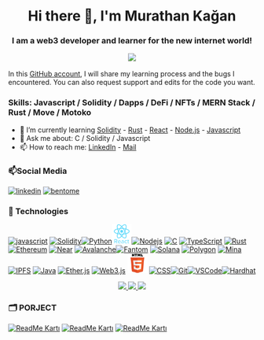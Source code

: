 <h1 align=center>Hi there 👋, I'm Murathan Kağan</h1>
<h3 align=center>I am a web3 developer and learner for the new internet world!</h3>      

<div align="center">
    <a href="blank">
        <img src="https://s3.eu-central-1.amazonaws.com/curaze-web-prod/photos/shares/WEB3-WEB2.0-WEB1.0.png"/>
    </a> 
</div>

In this [GitHub account](https://github.com/murathanje), I will share my learning process and the bugs I encountered. You can also request support and edits for the code you want.

### Skills: Javascript / Solidity / Dapps / DeFi / NFTs / MERN Stack / Rust / Move / Motoko

- 🌱 I’m currently learning [Solidity](https://docs.soliditylang.org/en/v0.8.17/) - [Rust](https://www.rust-lang.org/) - [React](https://reactjs.org/) - [Node.js](https://nodejs.org/) - [Javascript](https://www.javascript.com/)
- 💬 Ask me about: C / Solidity / Javascript
- 📫 How to reach me: [LinkedIn](https://www.linkedin.com/in/murathan-kagan/) -
[Mail](mailto:murathankagan13@gmail.com)


<h3>📫Social Media</h3>   

[<img src='https://upload.wikimedia.org/wikipedia/commons/thumb/8/81/LinkedIn_icon.svg/1200px-LinkedIn_icon.svg.png' alt='linkedin' height='40'>](https://www.linkedin.com/in/murathan-kagan/)  [<img src='https://global-uploads.webflow.com/6335b33630f88833a92915fc/63e501246a370e0d4462f2ed_herologo.png' alt='bentome' height='40'>](https://bento.me/murathanje) 
<h3>🔧 Technologies</h3>   

[<img src='https://upload.wikimedia.org/wikipedia/commons/thumb/9/99/Unofficial_JavaScript_logo_2.svg/1200px-Unofficial_JavaScript_logo_2.svg.png' alt='javascript' height='40'>](https://www.javascript.com/)  [<img src='https://cdn.icon-icons.com/icons2/2107/PNG/512/file_type_solidity_icon_130156.png' alt='Solidity' height='40'>](https://docs.soliditylang.org/en/v0.8.17/)[<img src='https://upload.wikimedia.org/wikipedia/commons/thumb/c/c3/Python-logo-notext.svg/800px-Python-logo-notext.svg.png' alt='Python' height='40'>](https://www.python.org/)[<img src='https://raw.githubusercontent.com/devicons/devicon/master/icons/react/react-original-wordmark.svg' alt='React' height='40'>](https://reactjs.org/)[<img src='https://i.hizliresim.com/78hwd10.png' alt='Nodejs' height='40'>](https://nodejs.org/en/)  [<img src='https://upload.wikimedia.org/wikipedia/commons/thumb/1/18/C_Programming_Language.svg/1200px-C_Programming_Language.svg.png' alt='C' height='40'>](https://www.w3schools.com/c/c_intro.php)   [<img src='https://upload.wikimedia.org/wikipedia/commons/thumb/4/4c/Typescript_logo_2020.svg/1200px-Typescript_logo_2020.svg.png' alt='TypeScript' height='40'>](https://www.typescriptlang.org/)  [<img src='https://play-lh.googleusercontent.com/0xp9vdMPW6svXwIem1-FFGeKn1AoYgBBZGo2ojo2rx5F6nDM4_yXE6P-Qimh3wRGfp8' alt='Rust' height='40'>](https://www.rust-lang.org/) [<img src='https://upload.wikimedia.org/wikipedia/commons/thumb/6/6f/Ethereum-icon-purple.svg/200px-Ethereum-icon-purple.svg.png' alt='Ethereum' height='40'>](https://ethereum.org/en/) [<img src='https://www.pngall.com/wp-content/uploads/10/NEAR-Protocol-Crypto-Logo.png' alt='Near' height='40'>](https://docs.near.org/) [<img src='https://assets-global.website-files.com/6059b554e81c705f9dd2dd32/60ec6a944b52e3e96e16af68_Avalanche_Square_Red_Circle.png' alt='Avalanche' height='40'>](https://www.avax.network/)[<img src='https://avatars.githubusercontent.com/u/39045722?s=280&v=4' alt='Fantom' height='40'>](https://fantom.foundation/) [<img src='https://avatars.githubusercontent.com/u/35608259?s=280&v=4' alt='Solana' height='40'>](https://solana.com/) [<img src='https://s3.coinmarketcap.com/static-gravity/image/b8db9a2ac5004c1685a39728cdf4e100.png' alt='Polygon' height='40'>](https://polygon.technology/) [<img src='https://cdn-images-1.medium.com/max/1200/1*ubOSZmkEWyTUhMdLMlB1nA.png' alt='Mina' height='40'>](https://minaprotocol.com/) [<img src='https://upload.wikimedia.org/wikipedia/commons/1/18/Ipfs-logo-1024-ice-text.png' alt='IPFS' height='40'>](https://docs.ipfs.tech/how-to/mint-nfts-with-ipfs/)  [<img src='https://i.hizliresim.com/618ycw7.png' alt='Java' height='40'>](https://www.java.com/) [<img src='https://res.cloudinary.com/divzjiip8/image/upload/v1624392472/logos/ethers_blue.png' alt='Ether.js' height='40'>](https://docs.ethers.io/v5/) [<img src='https://i.hizliresim.com/5abnt3a.png' alt='Web3.js' height='40'>](https://web3js.readthedocs.io/)   [<img src='https://raw.githubusercontent.com/devicons/devicon/master/icons/html5/html5-original-wordmark.svg' alt='HTML' height='40'>](https://www.w3schools.com/html/)  [<img src='https://upload.wikimedia.org/wikipedia/commons/thumb/d/d5/CSS3_logo_and_wordmark.svg/1200px-CSS3_logo_and_wordmark.svg.png' alt='CSS' height='40'>](https://www.w3schools.com/css/)[<img src='https://avatars.githubusercontent.com/u/18133?s=200&v=4' alt='Git' height='40'>](https://git-scm.com/)[<img src='https://upload.wikimedia.org/wikipedia/commons/thumb/9/9a/Visual_Studio_Code_1.35_icon.svg/2048px-Visual_Studio_Code_1.35_icon.svg.png' alt='VSCode' height='40'>](https://code.visualstudio.com/)[<img src='https://seeklogo.com/images/H/hardhat-logo-888739EBB4-seeklogo.com.png' alt='Hardhat' height='30'>](https://hardhat.org/)

<div align="center">
    <a href="https://github.com/murathanje">
        <img height="180em" src="https://github-readme-stats-sigma-five.vercel.app/api?username=murathanje&show_icons=true&theme=dark&include_all_commits=true&count_private=true"/>
        <img height="180em" src="https://github-readme-stats-sigma-five.vercel.app/api/top-langs/?username=murathanje&layout=compact&langs_count=7&theme=dark"/>
        <img height="180em" src="https://github-readme-streak-stats.herokuapp.com/?user=murathanje&theme=dark"/>
    </a> 
</div>
<p>





</p>

<h3>🗂️ PORJECT</h3>   

[![ReadMe Kartı](https://github-readme-stats-sigma-five.vercel.app/api/pin/?username=murathanje&repo=Bus-Ticket-App&theme=dark)](https://github.com/murathanje/Bus-Ticket-App) [![ReadMe Kartı](https://github-readme-stats-sigma-five.vercel.app/api/pin/?username=murathanje&repo=Chain-Prices&theme=dark)](https://github.com/murathanje/Chain-Prices) 
[![ReadMe Kartı](https://github-readme-stats-sigma-five.vercel.app/api/pin/?username=murathanje&repo=Promtopia-Next.js&theme=dark)](https://github.com/murathanje/Promtopia-Next.js)


